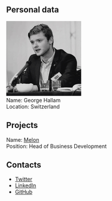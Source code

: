 ## Personal data
![hallam photo](photo/george_hallam.jpg)  
Name: George Hallam  
Location: Switzerland
## Projects 
Name: [Melon](../projects/melon.md)  
Position: Head of Business Development
## Contacts
* [Twitter](https://twitter.com/GeorgeAHallam)
* [LinkedIn](https://www.linkedin.com/in/george-hallam-a5002979/)    
* [GitHub](https://github.com/thehighfiveghost)
